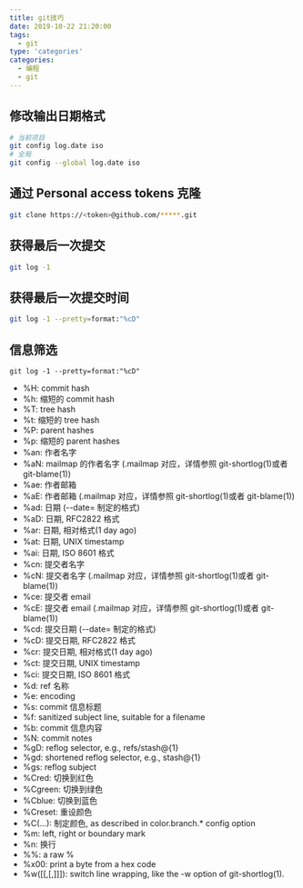 ```yaml
---
title: git技巧
date: 2019-10-22 21:20:00
tags:
  - git
type: 'categories'
categories:
  - 编程
  - git
---
```


## 修改输出日期格式

```bash
# 当前项目
git config log.date iso
# 全局
git config --global log.date iso
```

## 通过 Personal access tokens 克隆

```bash
git clone https://<token>@github.com/*****.git
```

<!-- more -->

## 获得最后一次提交

```bash
git log -1
```

## 获得最后一次提交时间

```bash
git log -1 --pretty=format:"%cD"
```

## 信息筛选

`git log -1 --pretty=format:"%cD"`

- %H: commit hash
- %h: 缩短的 commit hash
- %T: tree hash
- %t: 缩短的 tree hash
- %P: parent hashes
- %p: 缩短的 parent hashes
- %an: 作者名字
- %aN: mailmap 的作者名字 (.mailmap 对应，详情参照 git-shortlog(1)或者 git-blame(1))
- %ae: 作者邮箱
- %aE: 作者邮箱 (.mailmap 对应，详情参照 git-shortlog(1)或者 git-blame(1))
- %ad: 日期 (--date= 制定的格式)
- %aD: 日期, RFC2822 格式
- %ar: 日期, 相对格式(1 day ago)
- %at: 日期, UNIX timestamp
- %ai: 日期, ISO 8601 格式
- %cn: 提交者名字
- %cN: 提交者名字 (.mailmap 对应，详情参照 git-shortlog(1)或者 git-blame(1))
- %ce: 提交者 email
- %cE: 提交者 email (.mailmap 对应，详情参照 git-shortlog(1)或者 git-blame(1))
- %cd: 提交日期 (--date= 制定的格式)
- %cD: 提交日期, RFC2822 格式
- %cr: 提交日期, 相对格式(1 day ago)
- %ct: 提交日期, UNIX timestamp
- %ci: 提交日期, ISO 8601 格式
- %d: ref 名称
- %e: encoding
- %s: commit 信息标题
- %f: sanitized subject line, suitable for a filename
- %b: commit 信息内容
- %N: commit notes
- %gD: reflog selector, e.g., refs/stash@{1}
- %gd: shortened reflog selector, e.g., stash@{1}
- %gs: reflog subject
- %Cred: 切换到红色
- %Cgreen: 切换到绿色
- %Cblue: 切换到蓝色
- %Creset: 重设颜色
- %C(...): 制定颜色, as described in color.branch.\* config option
- %m: left, right or boundary mark
- %n: 换行
- %%: a raw %
- %x00: print a byte from a hex code
- %w([[,[,]]]): switch line wrapping, like the -w option of git-shortlog(1).
